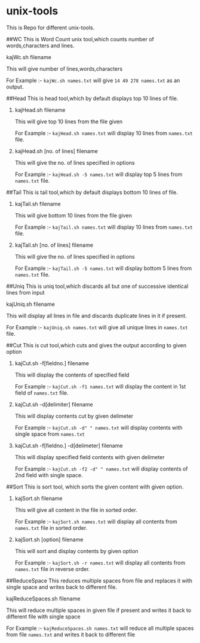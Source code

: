 unix-tools
==========

This is Repo for different unix-tools.

##WC
    This is Word Count unix tool,which counts number of words,characters and lines.

kajWc.sh filename

This will give number of lines,words,characters

For Example :- `kajWc.sh names.txt` will give `14 49 278 names.txt` as an output.

##Head
    This is head tool,which by default displays top 10 lines of file.

1. kajHead.sh filename

    This will give top 10 lines from the file given

    For Example :- `kajHead.sh names.txt` will display 10 lines from `names.txt` file.
    
2. kajHead.sh [no. of lines] filename 
    
    This will give the no. of lines specified in options

    For Example :- `kajHead.sh -5 names.txt` will  display top 5 lines from `names.txt` file.
    

##Tail
    This is tail tool,which by default displays bottom 10 lines of file.

1. kajTail.sh filename

    This will give bottom 10 lines from the file given

    For Example :- `kajTail.sh names.txt` will display 10 lines from `names.txt` file.
    
2. kajTail.sh [no. of lines] filename 
    
    This will give the no. of lines specified in options

    For Example :- `kajTail.sh -5 names.txt` will  display bottom 5 lines from `names.txt` file.
    
##Uniq
    This is uniq tool,which discards all but one of successive identical lines from input
    
kajUniq.sh filename

This will display all lines in file and discards duplicate lines in it if present.

For Example :- `kajUniq.sh names.txt` will give all unique lines in `names.txt` file.
    
##Cut
    This is cut tool,which cuts and gives the output according to given option
    
1. kajCut.sh -f[fieldno.] filename
    
    This will display the contents of specified field

    For Example :- `kajCut.sh -f1 names.txt` will display the content in 1st field of `names.txt` file.
    
2. kajCut.sh -d[delimiter] filename
    
    This will display contents cut by given delimeter

    For Example :- `kajCut.sh -d" " names.txt` will display contents with single space from `names.txt`
    
3. kajCut.sh -f[fieldno.] -d[delimeter] filename
    
    This will display specified field contents with given delimeter

    For Example :- `kajCut.sh -f2 -d" " names.txt` will display contents of 2nd field with single space.
    
##Sort
    This is sort tool, which sorts the given content with given option.
    
1. kajSort.sh filename
    
    This will give all content in the file in sorted order.

    For Example :- `kajSort.sh names.txt` will display all contents from `names.txt` file in sorted order.
    
2. kajSort.sh [option] filename
    
    This will sort and display contents by given option

    For Example :- `kajSort.sh -r names.txt` will display all contents from `names.txt` file in reverse order.


##ReduceSpace
    This reduces multiple spaces from file and replaces it with single space and writes back to different file.
    
kajReduceSpaces.sh filename

This will reduce multiple spaces in given file if present and writes it back to different file with single space

For Example :- `kajReduceSpaces.sh names.txt` will reduce all multiple spaces from file `names.txt` and writes it back to different file 
